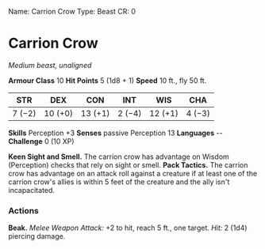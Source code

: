 Name: Carrion Crow
Type: Beast
CR: 0

# Carrion Crow
_Medium beast, unaligned_

**Armour Class** 10
**Hit Points** 5 (1d8 + 1)
**Speed** 10 ft., fly 50 ft.

| STR     | DEX     | CON     | INT     | WIS     | CHA     |
|---------|---------|---------|---------|---------|---------|
| 7 (−2)  | 10 (+0) | 13 (+1) | 2 (−4)  | 12 (+1) | 4 (−3)  |

**Skills** Perception +3
**Senses** passive Perception 13
**Languages** --
**Challenge** 0 (10 XP)

**Keen Sight and Smell.** The carrion crow has advantage on Wisdom (Perception) checks that rely on sight or smell.
**Pack Tactics.** The carrion crow has advantage on an attack roll against a creature if at least one of the carrion crow's allies is within 5 feet of the creature and the ally isn't incapacitated.

### Actions 
**Beak.** _Melee Weapon Attack:_ +2 to hit, reach 5 ft., one target. _Hit:_ 2 (1d4) piercing damage.